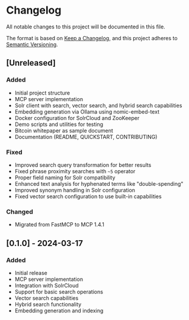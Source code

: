 # Changelog

All notable changes to this project will be documented in this file.

The format is based on [Keep a Changelog](https://keepachangelog.com/en/1.0.0/),
and this project adheres to [Semantic Versioning](https://semver.org/spec/v2.0.0.html).

## [Unreleased]

### Added
- Initial project structure
- MCP server implementation
- Solr client with search, vector search, and hybrid search capabilities
- Embedding generation via Ollama using nomic-embed-text
- Docker configuration for SolrCloud and ZooKeeper
- Demo scripts and utilities for testing
- Bitcoin whitepaper as sample document
- Documentation (README, QUICKSTART, CONTRIBUTING)

### Fixed
- Improved search query transformation for better results
- Fixed phrase proximity searches with `~5` operator
- Proper field naming for Solr compatibility
- Enhanced text analysis for hyphenated terms like "double-spending"
- Improved synonym handling in Solr configuration
- Fixed vector search configuration to use built-in capabilities

### Changed
- Migrated from FastMCP to MCP 1.4.1

## [0.1.0] - 2024-03-17
### Added
- Initial release
- MCP server implementation
- Integration with SolrCloud
- Support for basic search operations
- Vector search capabilities
- Hybrid search functionality
- Embedding generation and indexing